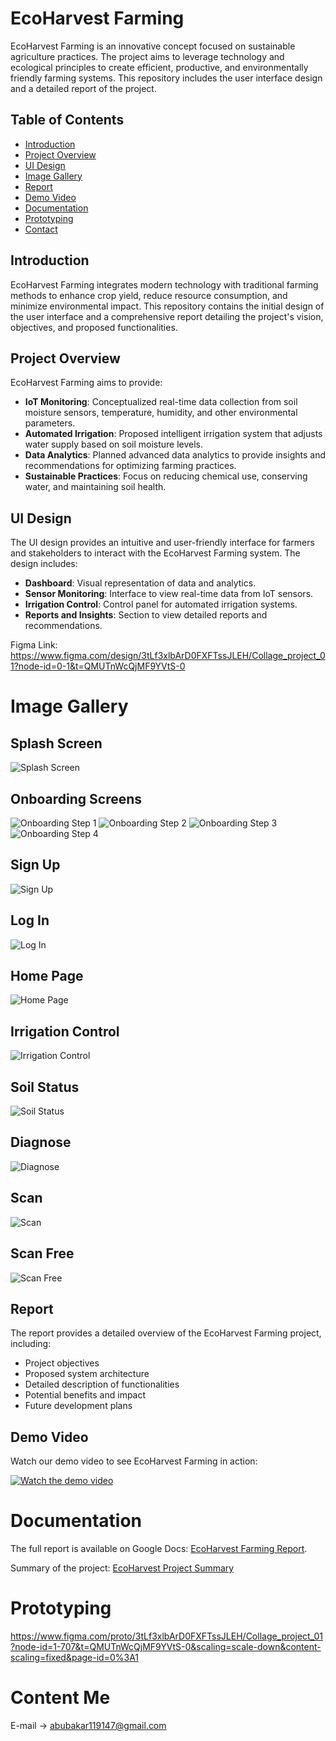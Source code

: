 # EcoHarvest Farming

EcoHarvest Farming is an innovative concept focused on sustainable agriculture practices. The project aims to leverage technology and ecological principles to create efficient, productive, and environmentally friendly farming systems. This repository includes the user interface design and a detailed report of the project.

## Table of Contents
- [Introduction](#introduction)
- [Project Overview](#project-overview)
- [UI Design](#ui-design)
- [Image Gallery](#image-gallery)
- [Report](#report)
- [Demo Video](#demo-video)
- [Documentation](#documentation)
- [Prototyping](#prototyping)
- [Contact](#contact)


## Introduction

EcoHarvest Farming integrates modern technology with traditional farming methods to enhance crop yield, reduce resource consumption, and minimize environmental impact. This repository contains the initial design of the user interface and a comprehensive report detailing the project's vision, objectives, and proposed functionalities.

## Project Overview

EcoHarvest Farming aims to provide:
- **IoT Monitoring**: Conceptualized real-time data collection from soil moisture sensors, temperature, humidity, and other environmental parameters.
- **Automated Irrigation**: Proposed intelligent irrigation system that adjusts water supply based on soil moisture levels.
- **Data Analytics**: Planned advanced data analytics to provide insights and recommendations for optimizing farming practices.
- **Sustainable Practices**: Focus on reducing chemical use, conserving water, and maintaining soil health.

## UI Design

The UI design provides an intuitive and user-friendly interface for farmers and stakeholders to interact with the EcoHarvest Farming system. The design includes:
- **Dashboard**: Visual representation of data and analytics.
- **Sensor Monitoring**: Interface to view real-time data from IoT sensors.
- **Irrigation Control**: Control panel for automated irrigation systems.
- **Reports and Insights**: Section to view detailed reports and recommendations.

Figma Link: https://www.figma.com/design/3tLf3xlbArD0FXFTssJLEH/Collage_project_01?node-id=0-1&t=QMUTnWcQjMF9YVtS-0

# Image Gallery

## Splash Screen
![Splash Screen](https://github.com/your-username/your-repository-name/blob/main/01_Splash_Screen.png)

## Onboarding Screens
![Onboarding Step 1](https://github.com/your-username/your-repository-name/blob/main/02_On_Boarding_01.png)
![Onboarding Step 2](https://github.com/your-username/your-repository-name/blob/main/03_On_Boarding_02.png)
![Onboarding Step 3](https://github.com/your-username/your-repository-name/blob/main/04_On_Boarding_03.png)
![Onboarding Step 4](https://github.com/your-username/your-repository-name/blob/main/05_On_Boarding_04.png)

## Sign Up
![Sign Up](https://github.com/your-username/your-repository-name/blob/main/06_Sign_Up.png)

## Log In
![Log In](https://github.com/your-username/your-repository-name/blob/main/07_Log_In.png)

## Home Page
![Home Page](https://github.com/your-username/your-repository-name/blob/main/08_Home_Page.png)

## Irrigation Control
![Irrigation Control](https://github.com/your-username/your-repository-name/blob/main/09_Irrigation_Control.png)

## Soil Status
![Soil Status](https://github.com/your-username/your-repository-name/blob/main/10_Soil_Status.png)

## Diagnose
![Diagnose](https://github.com/your-username/your-repository-name/blob/main/11_Diagnose.png)

## Scan
![Scan](https://github.com/your-username/your-repository-name/blob/main/12_Scan.png)

## Scan Free
![Scan Free](https://github.com/your-username/your-repository-name/blob/main/13_Scan_Free.png)



## Report

The report provides a detailed overview of the EcoHarvest Farming project, including:
- Project objectives
- Proposed system architecture
- Detailed description of functionalities
- Potential benefits and impact
- Future development plans

## Demo Video

Watch our demo video to see EcoHarvest Farming in action:

[![Watch the demo video](https://img.youtube.com/vi/kdfpxMBfXEc/maxresdefault.jpg)](https://www.youtube.com/watch?v=kdfpxMBfXEc)

  
# Documentation

The full report is available on Google Docs: [EcoHarvest Farming Report](https://docs.google.com/document/d/1B6Ge0sEQKQ7JgH7oRln_49Ux5KWM3S7mWLjpsfN9UB0/edit).

Summary of the project: [EcoHarvest Project Summary](https://docs.google.com/document/d/1_t0m4mtW7u8PGohwNSuIj9B26pXwm7HH2A69o-APxhk/edit#heading=h.6jynaot9cbnq)


# Prototyping
https://www.figma.com/proto/3tLf3xlbArD0FXFTssJLEH/Collage_project_01?node-id=1-707&t=QMUTnWcQjMF9YVtS-0&scaling=scale-down&content-scaling=fixed&page-id=0%3A1

# Content Me
E-mail -> abubakar119147@gmail.com

